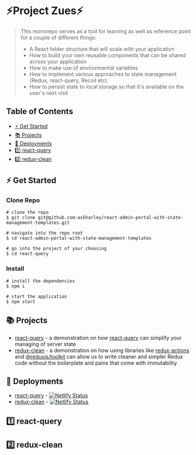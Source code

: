 # ⚡Project Zues⚡

> This monorepo serves as a tool for learning as well as reference point for a couple of different things:
> - A React folder structure that will scale with your application
> - How to build your own reusable components that can be shared across your application
> - How to make use of environmental variables
> - How to implement various approaches to state management (Redux, react-query, Recoil etc)
> - How to persist state to local storage so that it's available on the user's next visit

## Table of Contents
* [⚡ Get Started](#get-started)
* [📚 Projects](#projects)
* [🤖 Deployments](#deployments)
* [1️⃣ react-query](#react-query)
* [2️⃣ redux-clean](#redux-clean)


## ⚡ Get Started

### Clone Repo
```
# clone the repo
$ git clone git@github.com:askharley/react-admin-portal-with-state-management-templates.git

# navigate into the repo root
$ cd react-admin-portal-with-state-management-templates

# go into the project of your choosing
$ cd react-query
```

### Install
```
# install the dependencies
$ npm i

# start the application
$ npm start
```

## 📚 Projects

* [react-query](https://github.com/askharley/react-recoil-workshop/tree/main/start) - a demonstration on how [react-query](https://github.com/tannerlinsley/react-query) can simplify your managing of server state
* [redux-clean](https://github.com/askharley/react-recoil-workshop/tree/main/final-redux) - a demonstration on how using libraries like [redux-actions](https://github.com/redux-utilities/redux-actions) and [@reduxjs/toolkit](https://github.com/reduxjs/redux-toolkit) can allow us to write cleaner and simpler Redux code without the boilerplate and pains that come with immutability

## 🤖 Deployments

* [react-query](https://react-recoil-workshop-start.netlify.app/) - [![Netlify Status](https://api.netlify.com/api/v1/badges/71a180da-fc6f-414d-8cb8-201cb7d9e161/deploy-status)](https://app.netlify.com/sites/react-recoil-workshop-start/deploys)
* [redux-clean](https://react-recoil-workshop-final-redux.netlify.app/) - [![Netlify Status](https://api.netlify.com/api/v1/badges/71a180da-fc6f-414d-8cb8-201cb7d9e161/deploy-status)](https://app.netlify.com/sites/react-recoil-workshop-final-redux/deploys)


## 1️⃣ react-query


## 2️⃣ redux-clean
